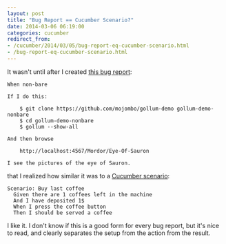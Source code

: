 ```yaml
---
layout: post
title: "Bug Report == Cucumber Scenario?"
date: 2014-03-06 06:19:00
categories: cucumber
redirect_from:
- /cucumber/2014/03/05/bug-report-eq-cucumber-scenario.html
- /bug-report-eq-cucumber-scenario.html
---
```


It wasn't until after I created [this bug
report](https://github.com/gollum/gollum/issues/811):

    When non-bare
    
    If I do this:
    
        $ git clone https://github.com/mojombo/gollum-demo gollum-demo-nonbare
        $ cd gollum-demo-nonbare
        $ gollum --show-all
    
    And then browse
    
        http://localhost:4567/Mordor/Eye-Of-Sauron
    
    I see the pictures of the eye of Sauron.

that I realized how similar it was to a [Cucumber
scenario](https://github.com/cucumber/cucumber/wiki/Feature-Introduction):

    Scenario: Buy last coffee
      Given there are 1 coffees left in the machine
      And I have deposited 1$
      When I press the coffee button
      Then I should be served a coffee

I like it.  I don't know if this is a good form for every bug report,
but it's nice to read, and clearly separates the setup from the action
from the result.
